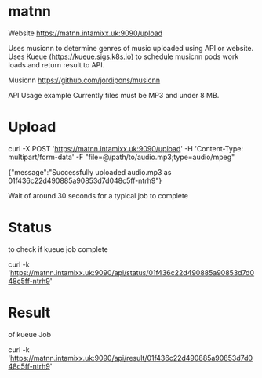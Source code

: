 # matnn

Website https://matnn.intamixx.uk:9090/upload

Uses musicnn to determine genres of music uploaded using API or website.
Uses Kueue (https://kueue.sigs.k8s.io) to schedule musicnn pods work loads and return result to API.

Musicnn
https://github.com/jordipons/musicnn

API Usage example
Currently files must be MP3 and under 8 MB.

# Upload
curl -X POST 'https://matnn.intamixx.uk:9090/upload' -H 'Content-Type: multipart/form-data' -F "file=@/path/to/audio.mp3;type=audio/mpeg"

{"message":"Successfully uploaded audio.mp3 as 01f436c22d490885a90853d7d048c5ff-ntrh9"}

Wait of around 30 seconds for a typical job to complete

# Status
to check if kueue job complete

curl -k 'https://matnn.intamixx.uk:9090/api/status/01f436c22d490885a90853d7d048c5ff-ntrh9' 

# Result
of kueue Job

curl -k 'https://matnn.intamixx.uk:9090/api/result/01f436c22d490885a90853d7d048c5ff-ntrh9'

